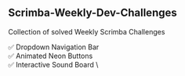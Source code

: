 ## Scrimba-Weekly-Dev-Challenges
Collection of solved Weekly Scrimba Challenges 

✅ Dropdown Navigation Bar \
✅ Animated Neon Buttons \
✅ Interactive Sound Board \
